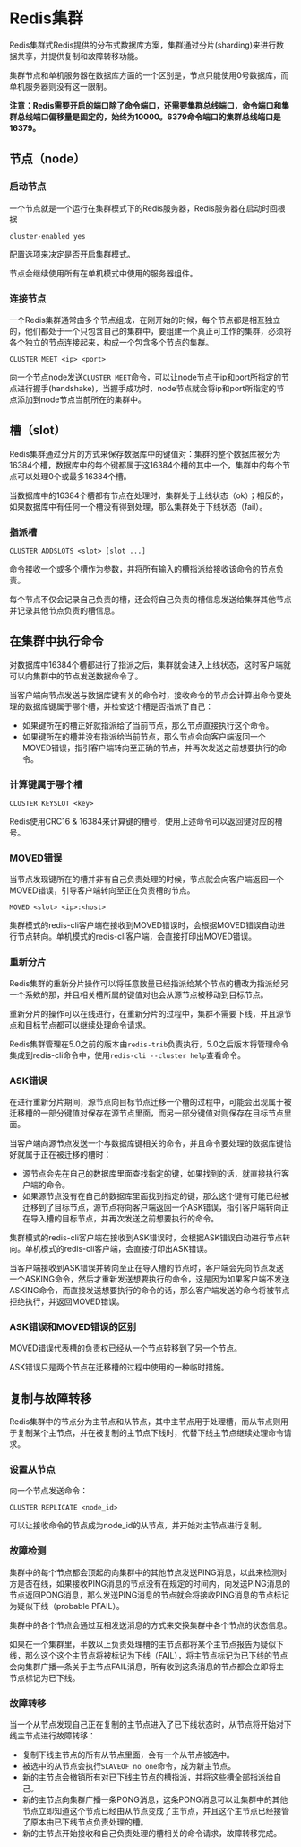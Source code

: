 # Redis集群

Redis集群式Redis提供的分布式数据库方案，集群通过分片(sharding)来进行数据共享，并提供复制和故障转移功能。

集群节点和单机服务器在数据库方面的一个区别是，节点只能使用0号数据库，而单机服务器则没有这一限制。

**注意：Redis需要开启的端口除了命令端口，还需要集群总线端口，命令端口和集群总线端口偏移量是固定的，始终为10000。6379命令端口的集群总线端口是16379。**

## 节点（node）

### 启动节点

一个节点就是一个运行在集群模式下的Redis服务器，Redis服务器在启动时回根据

``` redis
cluster-enabled yes
```

配置选项来决定是否开启集群模式。

节点会继续使用所有在单机模式中使用的服务器组件。

### 连接节点

一个Redis集群通常由多个节点组成，在刚开始的时候，每个节点都是相互独立的，他们都处于一个只包含自己的集群中，要组建一个真正可工作的集群，必须将各个独立的节点连接起来，构成一个包含多个节点的集群。

``` redis
CLUSTER MEET <ip> <port>
```

向一个节点node发送`CLUSTER MEET`命令，可以让node节点于ip和port所指定的节点进行握手(handshake)，当握手成功时，node节点就会将ip和port所指定的节点添加到node节点当前所在的集群中。

## 槽（slot）

Redis集群通过分片的方式来保存数据库中的键值对：集群的整个数据库被分为16384个槽，数据库中的每个键都属于这16384个槽的其中一个，集群中的每个节点可以处理0个或最多16384个槽。

当数据库中的16384个槽都有节点在处理时，集群处于上线状态（ok）；相反的，如果数据库中有任何一个槽没有得到处理，那么集群处于下线状态（fail）。

### 指派槽

``` redis
CLUSTER ADDSLOTS <slot> [slot ...]
```

命令接收一个或多个槽作为参数，并将所有输入的槽指派给接收该命令的节点负责。

每个节点不仅会记录自己负责的槽，还会将自己负责的槽信息发送给集群其他节点并记录其他节点负责的槽信息。

## 在集群中执行命令

对数据库中16384个槽都进行了指派之后，集群就会进入上线状态，这时客户端就可以向集群中的节点发送数据命令了。

当客户端向节点发送与数据库键有关的命令时，接收命令的节点会计算出命令要处理的数据库键属于哪个槽，并检查这个槽是否指派了自己：

- 如果键所在的槽正好就指派给了当前节点，那么节点直接执行这个命令。
- 如果键所在的槽并没有指派给当前节点，那么节点会向客户端返回一个MOVED错误，指引客户端转向至正确的节点，并再次发送之前想要执行的命令。

### 计算键属于哪个槽

``` redis
CLUSTER KEYSLOT <key>
```

Redis使用CRC16 & 16384来计算键的槽号，使用上述命令可以返回键对应的槽号。

### MOVED错误

当节点发现键所在的槽并非有自己负责处理的时候，节点就会向客户端返回一个MOVED错误，引导客户端转向至正在负责槽的节点。

`MOVED <slot> <ip>:<host>`

集群模式的redis-cli客户端在接收到MOVED错误时，会根据MOVED错误自动进行节点转向。单机模式的redis-cli客户端，会直接打印出MOVED错误。

### 重新分片

Redis集群的重新分片操作可以将任意数量已经指派给某个节点的槽改为指派给另一个系欸的那，并且相关槽所属的键值对也会从源节点被移动到目标节点。

重新分片的操作可以在线进行，在重新分片的过程中，集群不需要下线，并且源节点和目标节点都可以继续处理命令请求。

Redis集群管理在5.0之前的版本由`redis-trib`负责执行，5.0之后版本将管理命令集成到redis-cli命令中，使用`redis-cli --cluster help`查看命令。

### ASK错误

在进行重新分片期间，源节点向目标节点迁移一个槽的过程中，可能会出现属于被迁移槽的一部分键值对保存在源节点里面，而另一部分键值对则保存在目标节点里面。

当客户端向源节点发送一个与数据库键相关的命令，并且命令要处理的数据库键恰好就属于正在被迁移的槽时：

- 源节点会先在自己的数据库里面查找指定的键，如果找到的话，就直接执行客户端的命令。
- 如果源节点没有在自己的数据库里面找到指定的键，那么这个键有可能已经被迁移到了目标节点，源节点将向客户端返回一个ASK错误，指引客户端转向正在导入槽的目标节点，并再次发送之前想要执行的命令。

集群模式的redis-cli客户端在接收到ASK错误时，会根据ASK错误自动进行节点转向。单机模式的redis-cli客户端，会直接打印出ASK错误。

当客户端接收到ASK错误并转向至正在导入槽的节点时，客户端会先向节点发送一个ASKING命令，然后才重新发送想要执行的命令，这是因为如果客户端不发送ASKING命令，而直接发送想要执行的命令的话，那么客户端发送的命令将被节点拒绝执行，并返回MOVED错误。

### ASK错误和MOVED错误的区别

MOVED错误代表槽的负责权已经从一个节点转移到了另一个节点。

ASK错误只是两个节点在迁移槽的过程中使用的一种临时措施。

## 复制与故障转移

Redis集群中的节点分为主节点和从节点，其中主节点用于处理槽，而从节点则用于复制某个主节点，并在被复制的主节点下线时，代替下线主节点继续处理命令请求。

### 设置从节点

向一个节点发送命令：

``` redis
CLUSTER REPLICATE <node_id>
```

可以让接收命令的节点成为node_id的从节点，并开始对主节点进行复制。

### 故障检测

集群中的每个节点都会顶起的向集群中的其他节点发送PING消息，以此来检测对方是否在线，如果接收PING消息的节点没有在规定的时间内，向发送PING消息的节点返回PONG消息，那么发送PING消息的节点就会将接收PING消息的节点标记为疑似下线（probable PFAIL）。

集群中的各个节点会通过互相发送消息的方式来交换集群中各个节点的状态信息。

如果在一个集群里，半数以上负责处理槽的主节点都将某个主节点报告为疑似下线，那么这个这个主节点将被标记为下线（FAIL），将主节点标记为已下线的节点会向集群广播一条关于主节点FAIL消息，所有收到这条消息的节点都会立即将主节点标记为已下线。

### 故障转移

当一个从节点发现自己正在复制的主节点进入了已下线状态时，从节点将开始对下线主节点进行故障转移：

- 复制下线主节点的所有从节点里面，会有一个从节点被选中。
- 被选中的从节点会执行`SLAVEOF no one`命令，成为新主节点。
- 新的主节点会撤销所有对已下线主节点的槽指派，并将这些槽全部指派给自己。
- 新的主节点向集群广播一条PONG消息，这条PONG消息可以让集群中的其他节点立即知道这个节点已经由从节点变成了主节点，并且这个主节点已经接管了原本由已下线节点负责处理的槽。
- 新的主节点开始接收和自己负责处理的槽相关的命令请求，故障转移完成。











